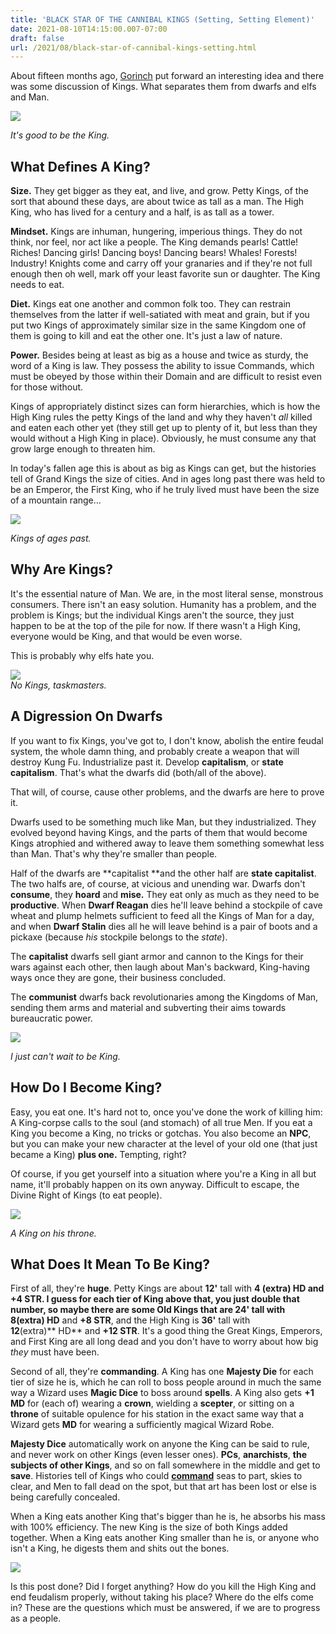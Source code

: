 ```yaml
---
title: 'BLACK STAR OF THE CANNIBAL KINGS (Setting, Setting Element)'
date: 2021-08-10T14:15:00.007-07:00
draft: false
url: /2021/08/black-star-of-cannibal-kings-setting.html
---
```


About fifteen months ago, [Gorinch](https://whimsicalmountain.blogspot.com/) put forward an interesting idea and there was some discussion of Kings. What separates them from dwarfs and elfs and Man. 

[![](https://lh3.googleusercontent.com/--Co9sQCdfq0/YRLDPi2oQjI/AAAAAAAAuhM/mQYTnIqeB-QALcP6aivmsFglKQFcWfEDwCLcBGAsYHQ/w580-h640/image.png)](https://lh3.googleusercontent.com/--Co9sQCdfq0/YRLDPi2oQjI/AAAAAAAAuhM/mQYTnIqeB-QALcP6aivmsFglKQFcWfEDwCLcBGAsYHQ/image.png)

_It's good to be the King._

What Defines A King?
--------------------

**Size.** They get bigger as they eat, and live, and grow. Petty Kings, of the sort that abound these days, are about twice as tall as a man. The High King, who has lived for a century and a half, is as tall as a tower.

**Mindset.** Kings are inhuman, hungering, imperious things. They do not think, nor feel, nor act like a people. The King demands pearls! Cattle! Riches! Dancing girls! Dancing boys! Dancing bears! Whales! Forests! Industry! Knights come and carry off your granaries and if they're not full enough then oh well, mark off your least favorite sun or daughter. The King needs to eat.

**Diet.** Kings eat one another and common folk too. They can restrain themselves from the latter if well-satiated with meat and grain, but if you put two Kings of approximately similar size in the same Kingdom one of them is going to kill and eat the other one. It's just a law of nature.

**Power.** Besides being at least as big as a house and twice as sturdy, the word of a King is law. They possess the ability to issue Commands, which must be obeyed by those within their Domain and are difficult to resist even for those without.

Kings of appropriately distinct sizes can form hierarchies, which is how the High King rules the petty Kings of the land and why they haven't _all_ killed and eaten each other yet (they still get up to plenty of it, but less than they would without a High King in place). Obviously, he must consume any that grow large enough to threaten him. 

In today's fallen age this is about as big as Kings can get, but the histories tell of Grand Kings the size of cities. And in ages long past there was held to be an Emperor, the First King, who if he truly lived must have been the size of a mountain range...

[![](https://lh3.googleusercontent.com/-SQU6puJ8Tgs/YRLHUbQdP3I/AAAAAAAAuhU/b37ZZgXOKF8gSah675t2whMaNMpolEePACLcBGAsYHQ/w452-h640/image.png)](https://lh3.googleusercontent.com/-SQU6puJ8Tgs/YRLHUbQdP3I/AAAAAAAAuhU/b37ZZgXOKF8gSah675t2whMaNMpolEePACLcBGAsYHQ/image.png)

_Kings of ages past._

Why Are Kings?
--------------

It's the essential nature of Man. We are, in the most literal sense, monstrous consumers. There isn't an easy solution. Humanity has a problem, and the problem is Kings; but the individual Kings aren't the source, they just happen to be at the top of the pile for now. If there wasn't a High King, everyone would be King, and that would be even worse.

This is probably why elfs hate you.

[![](https://lh3.googleusercontent.com/-utVJpT0eCE0/YRLMUWe2iyI/AAAAAAAAuhc/8xGFegMGHSoxGLvfjv5qA_QSWnE7tm9vACLcBGAsYHQ/w515-h640/image.png)](https://lh3.googleusercontent.com/-utVJpT0eCE0/YRLMUWe2iyI/AAAAAAAAuhc/8xGFegMGHSoxGLvfjv5qA_QSWnE7tm9vACLcBGAsYHQ/image.png)  
_No Kings, taskmasters._

A Digression On Dwarfs
----------------------

If you want to fix Kings, you've got to, I don't know, abolish the entire feudal system, the whole damn thing, and probably create a weapon that will destroy Kung Fu. Industrialize past it. Develop **capitalism**, or **state capitalism**. That's what the dwarfs did (both/all of the above). 

That will, of course, cause other problems, and the dwarfs are here to prove it. 

Dwarfs used to be something much like Man, but they industrialized. They evolved beyond having Kings, and the parts of them that would become Kings atrophied and withered away to leave them something somewhat less than Man. That's why they're smaller than people. 

Half of the dwarfs are **capitalist **and the other half are **state capitalist**. The two halfs are, of course, at vicious and unending war. Dwarfs don't **consume**, they **hoard** and **mise.** They eat only as much as they need to be **productive**. When **Dwarf Reagan** dies he'll leave behind a stockpile of cave wheat and plump helmets sufficient to feed all the Kings of Man for a day, and when **Dwarf Stalin** dies all he will leave behind is a pair of boots and a pickaxe (because _his_ stockpile belongs to the _state_).

The **capitalist** dwarfs sell giant armor and cannon to the Kings for their wars against each other, then laugh about Man's backward, King-having ways once they are gone, their business concluded.

The **communist** dwarfs back revolutionaries among the Kingdoms of Man, sending them arms and material and subverting their aims towards bureaucratic power.

  

[![](https://lh3.googleusercontent.com/-zhlbnBi3fys/YRLP9GnaKnI/AAAAAAAAuhk/WpJI_67rzrUuF0DhXFIwbZv2JXcbhtdjwCLcBGAsYHQ/w348-h640/image.png)](https://lh3.googleusercontent.com/-zhlbnBi3fys/YRLP9GnaKnI/AAAAAAAAuhk/WpJI_67rzrUuF0DhXFIwbZv2JXcbhtdjwCLcBGAsYHQ/image.png)

_I just can't wait to be King._

How Do I Become King?
---------------------

Easy, you eat one. It's hard not to, once you've done the work of killing him: A King-corpse calls to the soul (and stomach) of all true Men. If you eat a King you become a King, no tricks or gotchas. You also become an **NPC**, but you can make your new character at the level of your old one (that just became a King) **plus one.** Tempting, right?

Of course, if you get yourself into a situation where you're a King in all but name, it'll probably happen on its own anyway. Difficult to escape, the Divine Right of Kings (to eat people).

[![](https://lh3.googleusercontent.com/-V0NGLIprhps/YRLiDyZUzRI/AAAAAAAAuhs/gdn8kzWh4kwPDJYaiwR0Pdkvps6WiNndQCLcBGAsYHQ/w469-h640/image.png)](https://lh3.googleusercontent.com/-V0NGLIprhps/YRLiDyZUzRI/AAAAAAAAuhs/gdn8kzWh4kwPDJYaiwR0Pdkvps6WiNndQCLcBGAsYHQ/image.png)

_A King on his throne._

What Does It Mean To Be King?
-----------------------------

First of all, they're **huge**. Petty Kings are about **12'** tall with **4 **(extra) **HD** and **+4 STR**. I guess for each tier of King above that, you just double that number, so maybe there are some Old Kings that are **24'** tall with **8**(extra)** HD** and **+8 STR**, and the High King is **36'** tall with **12**(extra)** HD** and **+12 STR**. It's a good thing the Great Kings, Emperors, and First King are all long dead and you don't have to worry about how big _they_ must have been.

Second of all, they're **commanding**. A King has one **Majesty Die** for each tier of size he is, which he can roll to boss people around in much the same way a Wizard uses **Magic Dice** to boss around **spells**. A King also gets **+1 MD** for (each of) wearing a **crown**, wielding a **scepter**, or sitting on a **throne** of suitable opulence for his station in the exact same way that a Wizard gets **MD** for wearing a sufficiently magical Wizard Robe.

**Majesty Dice** automatically work on anyone the King can be said to rule, and never work on other Kings (even lesser ones). **PCs**, **anarchists**, **the subjects of other Kings**, and so on fall somewhere in the middle and get to **save**. Histories tell of Kings who could **[command](http://goblinpunch.blogspot.com/2016/06/god-throat-paladins.html)** seas to part, skies to clear, and Men to fall dead on the spot, but that art has been lost or else is being carefully concealed.

When a King eats another King that's bigger than he is, he absorbs his mass with 100% efficiency. The new King is the size of both Kings added together. When a King eats another King smaller than he is, or anyone who isn't a King, he digests them and shits out the bones.

[![](https://lh3.googleusercontent.com/-tYqnag0Owdg/YRLsb2jgRWI/AAAAAAAAuh0/IC3RU9jExBcROlijTiICypuZYPBlJHr3QCLcBGAsYHQ/image.png)](https://lh3.googleusercontent.com/-tYqnag0Owdg/YRLsb2jgRWI/AAAAAAAAuh0/IC3RU9jExBcROlijTiICypuZYPBlJHr3QCLcBGAsYHQ/image.png)

Is this post done? Did I forget anything? How do you kill the High King and end feudalism properly, without taking his place? Where do the elfs come in? These are the questions which must be answered, if we are to progress as a people.